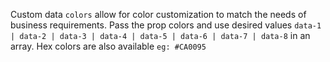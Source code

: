 Custom data `colors` allow for color customization to match the needs of business requirements.
Pass the prop colors and use desired values `data-1 | data-2 | data-3 | data-4 | data-5 | data-6 | data-7 | data-8` in an array. Hex colors are also available `eg: #CA0095`